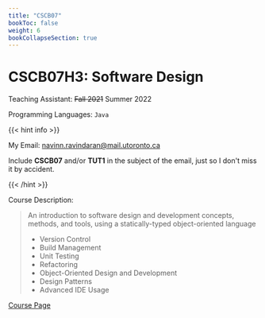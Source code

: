 ```yaml
---
title: "CSCB07"
bookToc: false
weight: 6
bookCollapseSection: true
---
```


# CSCB07H3: Software Design  

Teaching Assistant: ~~Fall 2021~~ Summer 2022  

Programming Languages: `Java`  

{{< hint info >}}

My Email: navinn.ravindaran@mail.utoronto.ca

Include **CSCB07** and/or **TUT1** in the subject of the email, just so I don't miss it by accident.  

{{< /hint >}}

Course Description:  

> An introduction to software design and development concepts, methods, and tools, using a statically-typed object-oriented language
> 
> - Version Control
> - Build Management
> - Unit Testing
> - Refactoring
> - Object-Oriented Design and Development
> - Design Patterns
> - Advanced IDE Usage  

[Course Page](https://utsc.calendar.utoronto.ca/course/CSCB07H3)

